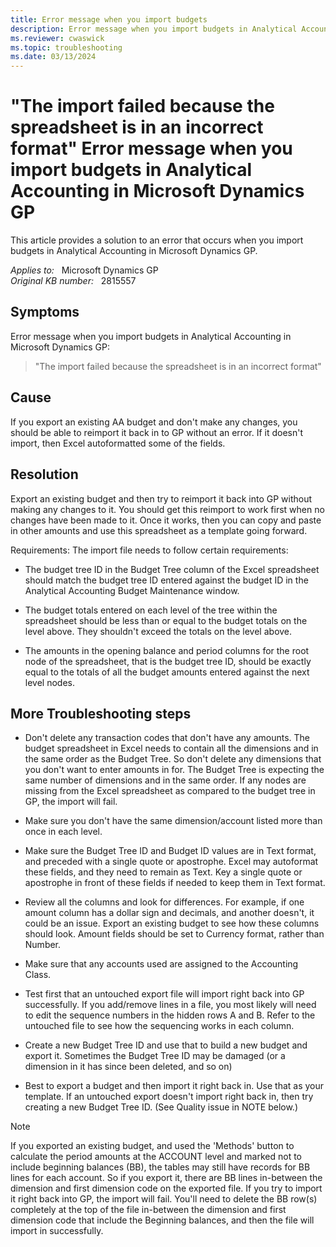 ```yaml
---
title: Error message when you import budgets
description: Error message when you import budgets in Analytical Accounting in Microsoft Dynamics GP.
ms.reviewer: cwaswick
ms.topic: troubleshooting
ms.date: 03/13/2024
---
```

# "The import failed because the spreadsheet is in an incorrect format" Error message when you import budgets in Analytical Accounting in Microsoft Dynamics GP

This article provides a solution to an error that occurs when you import budgets in Analytical Accounting in Microsoft Dynamics GP.

_Applies to:_ &nbsp; Microsoft Dynamics GP  
_Original KB number:_ &nbsp; 2815557

## Symptoms

Error message when you import budgets in Analytical Accounting in Microsoft Dynamics GP:

> "The import failed because the spreadsheet is in an incorrect format"

## Cause

If you export an existing AA budget and don't make any changes, you should be able to reimport it back in to GP without an error. If it doesn't import, then Excel autoformatted some of the fields.

## Resolution

Export an existing budget and then try to reimport it back into GP without making any changes to it. You should get this reimport to work first when no changes have been made to it. Once it works, then you can copy and paste in other amounts and use this spreadsheet as a template going forward.

Requirements: The import file needs to follow certain requirements:

- The budget tree ID in the Budget Tree column of the Excel spreadsheet should match the budget tree ID entered against the budget ID in the Analytical Accounting Budget Maintenance window.

- The budget totals entered on each level of the tree within the spreadsheet should be less than or equal to the budget totals on the level above. They shouldn't exceed the totals on the level above.

- The amounts in the opening balance and period columns for the root node of the spreadsheet, that is the budget tree ID, should be exactly equal to the totals of all the budget amounts entered against the next level nodes.

## More Troubleshooting steps

- Don't delete any transaction codes that don't have any amounts. The budget spreadsheet in Excel needs to contain all the dimensions and in the same order as the Budget Tree. So don't delete any dimensions that you don't want to enter amounts in for. The Budget Tree is expecting the same number of dimensions and in the same order. If any nodes are missing from the Excel spreadsheet as compared to the budget tree in GP, the import will fail.

- Make sure you don't have the same dimension/account listed more than once in each level.

- Make sure the Budget Tree ID and Budget ID values are in Text format, and preceded with a single quote or apostrophe. Excel may autoformat these fields, and they need to remain as Text. Key a single quote or apostrophe in front of these fields if needed to keep them in Text format.

- Review all the columns and look for differences. For example, if one amount column has a dollar sign and decimals, and another doesn't, it could be an issue. Export an existing budget to see how these columns should look. Amount fields should be set to Currency format, rather than Number.

- Make sure that any accounts used are assigned to the Accounting Class.

- Test first that an untouched export file will import right back into GP successfully.  If you add/remove lines in a file, you most likely will need to edit the sequence numbers in the hidden rows A and B.  Refer to the untouched file to see how the sequencing works in each column.
- Create a new Budget Tree ID and use that to build a new budget and export it.  Sometimes the Budget Tree ID may be damaged (or a dimension in it has since been deleted, and so on)
- Best to export a budget and then import it right back in.  Use that as your template.  If an untouched export doesn't import right back in, then try creating a new Budget Tree ID. (See Quality issue in NOTE below.)

> [!NOTE]
> If you exported an existing budget, and used the 'Methods' button to calculate the period amounts at the ACCOUNT level and marked not to include beginning balances (BB), the tables may still have records for BB lines for each account.  So if you export it, there are BB lines in-between the dimension and first dimension code on the exported file.  If you try to import it right back into GP, the import will fail.  You'll need to delete the BB row(s) completely at the top of the file in-between the dimension and first dimension code that include the Beginning balances, and then the file will import in successfully.
